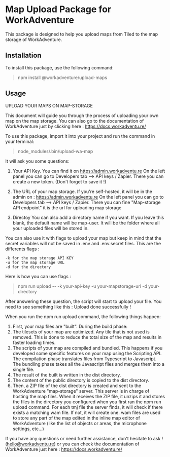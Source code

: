 # Map Upload Package for WorkAdventure

This package is designed to help you upload maps from Tiled to the map storage of WorkAdventure.

## Installation

To install this package, use the following command:

> npm install @workadventure/upload-maps

## Usage

UPLOAD YOUR MAPS ON MAP-STORAGE

This document will guide you through the process of uploading your own map on the map storage. You can also go to the documentation of WorkAdventure just by clicking here : https://docs.workadventu.re/

To use this package, import it into your project and run the command in your terminal:

> node_modules/.bin/upload-wa-map

It will ask you some questions:

1. Your API Key.
   You can find it on https://admin.workadventu.re
   On the left panel you can go to Developers tab --> API keys / Zapier.
   There you can create a new token. (Don't forget to save it !)

2. The URL of your map storage.
   If you're self-hosted, it will be in the admin on : https://admin.workadventu.re
   On the left panel you can go to Developers tab --> API keys / Zapier.
   There you can fine "Map-storage API endpoint" it is the url for uploading map storage

3. Directoy
   You can also add a directory name if you want. If you leave this blank, the default name will be map-user.
   It will be the folder where all your uploaded files will be stored in.

You can also use it with flags to upload your map but keep in mind that the secret variables will not be saved in .env and .env.secret files. This are the differents flags :

    -k for the map storage API KEY
    -u for the map storage URL
    -d for the directory

Here is how you can use flags :

> npm run upload -- -k your-api-key -u your-mapstorage-url -d your-directory

After answering these question, the script will start to upload your file. You need to see something like this : Upload done successfully !

When you run the npm run upload command, the following things happen:

1. First, your map files are "built". During the build phase:
2. The tilesets of your map are optimized. Any tile that is not used is removed. This is done to reduce the total size of the map and results in faster loading times.
3. The scripts of your map are compiled and bundled. This happens if you developed some specific features on your map using the Scripting API. The compilation phase translates files from Typescript to Javascript. The bundling phase takes all the Javascript files and merges them into a single file.
4. The result of the built is written in the dist directory.
5. The content of the public directory is copied to the dist directory.
6. Then, a ZIP file of the dist directory is created and sent to the WorkAdventure "map-storage" server. This server is in charge of hosting the map files. When it receives the ZIP file, it unzips it and stores the files in the directory you configured when you first ran the npm run upload command. For each tmj file the server finds, it will check if there exists a matching wam file. If not, it will create one. wam files are used to store any part of the map edited in the inline map editor of WorkAdventure (like the list of objects or areas, the microphone settings, etc...)

If you have any questions or need further assistance, don't hesitate to ask ! (hello@workadventu.re) or you can check the documentation of WorkAdventure just here : https://docs.workadventu.re/
